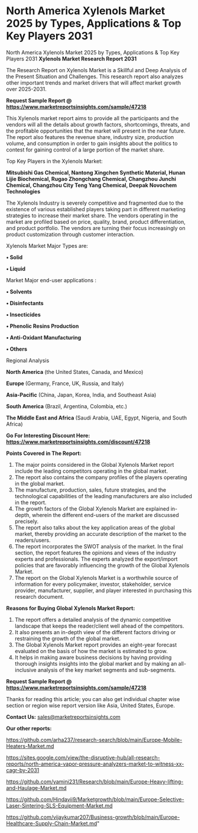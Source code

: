 # North America Xylenols Market 2025 by Types, Applications & Top Key Players 2031
North America Xylenols Market 2025 by Types, Applications & Top Key Players 2031
<strong>Xylenols Market Research Report 2031</strong>

The Research Report on Xylenols Market is a Skillful and Deep Analysis of the Present Situation and Challenges. This research report also analyzes other important trends and market drivers that will affect market growth over 2025-2031.

<strong>Request Sample Report @ <a href=https://www.marketreportsinsights.com/sample/47218>https://www.marketreportsinsights.com/sample/47218</a></strong>

This Xylenols market report aims to provide all the participants and the vendors will all the details about growth factors, shortcomings, threats, and the profitable opportunities that the market will present in the near future. The report also features the revenue share, industry size, production volume, and consumption in order to gain insights about the politics to contest for gaining control of a large portion of the market share.

Top Key Players in the Xylenols Market:

<strong>Mitsubishi Gas Chemical, Nantong Xingchen Synthetic Material, Hunan Lijie Biochemical, Rugao Zhongchang Chemical, Changzhou Junchi Chemical, Changzhou City Teng Yang Chemical, Deepak Novochem Technologies</strong>

The Xylenols Industry is severely competitive and fragmented due to the existence of various established players taking part in different marketing strategies to increase their market share. The vendors operating in the market are profiled based on price, quality, brand, product differentiation, and product portfolio. The vendors are turning their focus increasingly on product customization through customer interaction.

Xylenols Market Major Types are:

<strong>•  Solid

•  Liquid</strong>

Market Major end-user applications :

<strong>•  Solvents

•  Disinfectants

•  Insecticides

•  Phenolic Resins Production

•  Anti-Oxidant Manufacturing

•  Others</strong>

Regional Analysis

</u><strong><b>North America</b></strong> (the United States, Canada, and Mexico)

<strong><b>Europe </b></strong>(Germany, France, UK, Russia, and Italy)

<strong><b>Asia-Pacific</b></strong> (China, Japan, Korea, India, and Southeast Asia)

<strong><b>South America</b></strong> (Brazil, Argentina, Colombia, etc.)

<strong><b>The Middle East and Africa</b></strong> (Saudi Arabia, UAE, Egypt, Nigeria, and South Africa)

<strong>Go For Interesting Discount Here: <a href=https://www.marketreportsinsights.com/discount/47218>https://www.marketreportsinsights.com/discount/47218</a></strong>

<strong>Points Covered in The Report:</strong>
<ol>
  <li>The major points considered in the Global Xylenols Market report include the leading competitors operating in the global market.</li>
  <li>The report also contains the company profiles of the players operating in the global market.</li>
  <li>The manufacture, production, sales, future strategies, and the technological capabilities of the leading manufacturers are also included in the report.</li>
  <li>The growth factors of the Global Xylenols Market are explained in-depth, wherein the different end-users of the market are discussed precisely.</li>
  <li>The report also talks about the key application areas of the global market, thereby providing an accurate description of the market to the readers/users.</li>
  <li>The report incorporates the SWOT analysis of the market. In the final section, the report features the opinions and views of the industry experts and professionals. The experts analyzed the export/import policies that are favorably influencing the growth of the Global Xylenols Market.</li>
  <li>The report on the Global Xylenols Market is a worthwhile source of information for every policymaker, investor, stakeholder, service provider, manufacturer, supplier, and player interested in purchasing this research document.</li>
</ol>
<strong>Reasons for Buying Global Xylenols Market Report:</strong>

<ol>
  <li>The report offers a detailed analysis of the dynamic competitive landscape that keeps the reader/client well ahead of the competitors.</li>
  <li>It also presents an in-depth view of the different factors driving or restraining the growth of the global market.</li>
  <li>The Global Xylenols Market report provides an eight-year forecast evaluated on the basis of how the market is estimated to grow.</li>
  <li>It helps in making aware business decisions by having providing thorough insights insights into the global market and by making an all-inclusive analysis of the key market segments and sub-segments.</li>
</ol>
<strong>Request Sample Report @ <a href=https://www.marketreportsinsights.com/sample/47218>https://www.marketreportsinsights.com/sample/47218</a></strong>


Thanks for reading this article; you can also get individual chapter wise section or region wise report version like Asia, United States, Europe.

<strong>Contact Us:</strong>
sales@marketreportsinsights.com

<strong>Our other reports:</strong>

<a href=https://github.com/arha237/research-search/blob/main/Europe-Mobile-Heaters-Market.md>https://github.com/arha237/research-search/blob/main/Europe-Mobile-Heaters-Market.md</a>

<a href=https://sites.google.com/view/the-disruptive-hub/all-research-reports/north-america-vapor-pressure-analyzers-market-to-witness-xx-cagr-by-2031>https://sites.google.com/view/the-disruptive-hub/all-research-reports/north-america-vapor-pressure-analyzers-market-to-witness-xx-cagr-by-2031</a>

<a href=https://github.com/yamini231/Research/blob/main/Europe-Heavy-lifting-and-Haulage-Market.md>https://github.com/yamini231/Research/blob/main/Europe-Heavy-lifting-and-Haulage-Market.md</a>

<a href=https://github.com/Hindavii9/Marketgrowth/blob/main/Europe-Selective-Laser-Sintering-SLS-Equipment-Market.md>https://github.com/Hindavii9/Marketgrowth/blob/main/Europe-Selective-Laser-Sintering-SLS-Equipment-Market.md</a>

<a href=https://github.com/vijaykumar207/Business-growth/blob/main/Europe-Healthcare-Supply-Chain-Market.md>https://github.com/vijaykumar207/Business-growth/blob/main/Europe-Healthcare-Supply-Chain-Market.md</a>"
